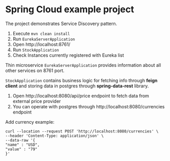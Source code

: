 # Spring Cloud example project

The project demonstrates Service Discovery pattern.
1. Execute `mvn clean install`
2. Run `EurekaServerApplication`
3. Open http://localhost:8761/
4. Run `StockApplication`
5. Check Instances currently registered with Eureka list

Thin microservice `EurekaServerApplication` provides information about all other services on 8761 port.

`StockApplication` contains business logic for fetching info through **feign client** 
and storing data in postgres through **spring-data-rest** library. 

1. Open http://localhost:8080/api/price endpoint to fetch data from external price provider
2. You can operate with postgres through http://localhost:8080/currencies endpoint

Add currency example:
```commandline
curl --location --request POST 'http://localhost:8080/currencies' \
--header 'Content-Type: application/json' \
--data-raw '{  
"name" : "USD",
"value" : "79"
}'
```
